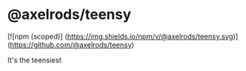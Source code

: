 # @axelrods/teensy

[![npm (scoped)]
(https://img.shields.io/npm/v/@axelrods/teensy.svg)]
(https://github.com/@axelrods/teensy)

It's the teensiest
